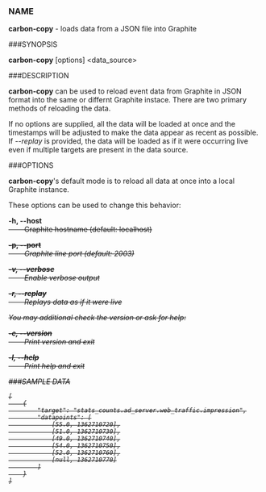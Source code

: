 ### NAME

**carbon-copy** - loads data from a JSON file into Graphite

###SYNOPSIS

**carbon-copy** [options] \<data_source>

###DESCRIPTION

**carbon-copy** can be used to reload event data from Graphite in JSON format into the same or differnt Graphite
instace. There are two primary methods of reloading the data.

If no options are supplied, all the data will be loaded at once and the timestamps will be adjusted to make the
data appear as recent as possible. If *--replay* is provided, the data will be loaded as if it were occurring live
even if multiple targets are present in the data source.

###OPTIONS

**carbon-copy**'s default mode is to reload all data at once into a local Graphite instance.

These options can be used to change this behavior:

**-h, --host <s>**<br />
&nbsp;&nbsp;&nbsp;&nbsp;&nbsp;&nbsp;&nbsp;&nbsp;Graphite hostname (default: localhost)

**-p, --port <i>**<br />
&nbsp;&nbsp;&nbsp;&nbsp;&nbsp;&nbsp;&nbsp;&nbsp;Graphite line port (default: 2003)

**-v, --verbose**<br />
&nbsp;&nbsp;&nbsp;&nbsp;&nbsp;&nbsp;&nbsp;&nbsp;Enable verbose output

**-r, --replay**<br />
&nbsp;&nbsp;&nbsp;&nbsp;&nbsp;&nbsp;&nbsp;&nbsp;Replays data as if it were live

You may additional check the version or ask for help:

**-e, --version**<br />
&nbsp;&nbsp;&nbsp;&nbsp;&nbsp;&nbsp;&nbsp;&nbsp;Print version and exit

**-l, --help**<br />
&nbsp;&nbsp;&nbsp;&nbsp;&nbsp;&nbsp;&nbsp;&nbsp;Print help and exit

###SAMPLE DATA
```
[
    {
        "target": "stats_counts.ad_server.web_traffic.impression",
        "datapoints": [
            [55.0, 1362710720],
            [51.0, 1362710730],
            [49.0, 1362710740],
            [54.0, 1362710750],
            [52.0, 1362710760],
            [null, 1362710770]
        ]
    }
]
```
